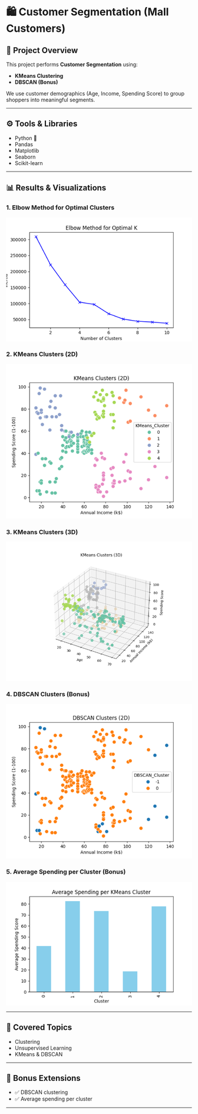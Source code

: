 # 🛍️ Customer Segmentation (Mall Customers)

## 📌 Project Overview
This project performs **Customer Segmentation** using:
- **KMeans Clustering**  
- **DBSCAN (Bonus)**  

We use customer demographics (Age, Income, Spending Score) to group shoppers into meaningful segments.

---

## ⚙️ Tools & Libraries
- Python 🐍
- Pandas  
- Matplotlib  
- Seaborn  
- Scikit-learn  

---

## 📊 Results & Visualizations
### 1. Elbow Method for Optimal Clusters
![Elbow](images/kmeans_elbow.png)

### 2. KMeans Clusters (2D)
![KMeans 2D](images/kmeans_clusters_2d.png)

### 3. KMeans Clusters (3D)
![KMeans 3D](images/kmeans_clusters_3d.png)

### 4. DBSCAN Clusters (Bonus)
![DBSCAN](images/dbscan_clusters.png)

### 5. Average Spending per Cluster (Bonus)
![Average Spending](images/avg_spending.png)

---

## 🎯 Covered Topics
- Clustering  
- Unsupervised Learning  
- KMeans & DBSCAN  

---

## 🚀 Bonus Extensions
- ✅ DBSCAN clustering  
- ✅ Average spending per cluster  

---
